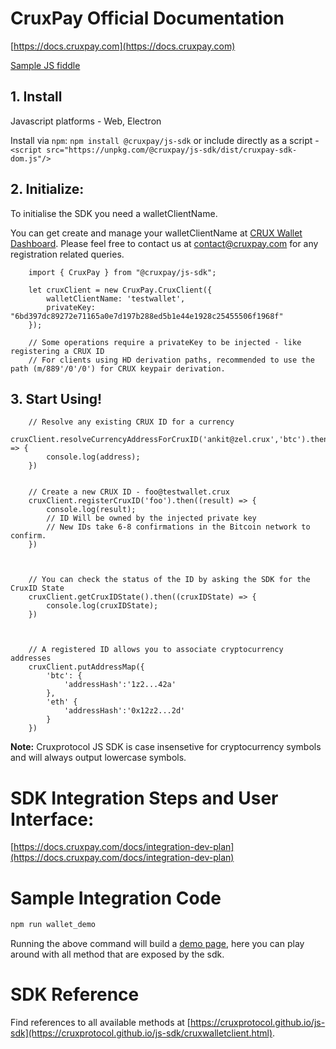 # CruxPay Official Documentation

[https://docs.cruxpay.com](https://docs.cruxpay.com)

[Sample JS fiddle](https://jsfiddle.net/bxu0Le2n/2/)

## 1. Install

Javascript platforms - 
Web, Electron

Install via `npm`: `npm install @cruxpay/js-sdk`
or include directly as a script - 
`<script src="https://unpkg.com/@cruxpay/js-sdk/dist/cruxpay-sdk-dom.js"/>`


## 2. Initialize:

To initialise the SDK you need a walletClientName.

You can get create and manage your walletClientName at [CRUX Wallet Dashboard](https://cruxpay.com/wallet/dashboard). Please feel free to contact us at contact@cruxpay.com for any registration related queries.

```
    import { CruxPay } from "@cruxpay/js-sdk";

    let cruxClient = new CruxPay.CruxClient({
        walletClientName: 'testwallet',
        privateKey: "6bd397dc89272e71165a0e7d197b288ed5b1e44e1928c25455506f1968f" 
    });

    // Some operations require a privateKey to be injected - like registering a CRUX ID
    // For clients using HD derivation paths, recommended to use the path (m/889'/0'/0') for CRUX keypair derivation.
```


## 3. Start Using!
```
    // Resolve any existing CRUX ID for a currency
    cruxClient.resolveCurrencyAddressForCruxID('ankit@zel.crux','btc').then((address) => {
        console.log(address);
    })


    // Create a new CRUX ID - foo@testwallet.crux
    cruxClient.registerCruxID('foo').then((result) => {
        console.log(result);
        // ID Will be owned by the injected private key
        // New IDs take 6-8 confirmations in the Bitcoin network to confirm.
    })



    // You can check the status of the ID by asking the SDK for the CruxID State
    cruxClient.getCruxIDState().then((cruxIDState) => {
        console.log(cruxIDState);
    })



    // A registered ID allows you to associate cryptocurrency addresses
    cruxClient.putAddressMap({
        'btc': {
            'addressHash':'1z2...42a'
        }, 
        'eth' {
            'addressHash':'0x12z2...2d'
        }
    })
```

**Note:** Cruxprotocol JS SDK is case insensetive for cryptocurrency symbols and will always output lowercase symbols.

# SDK Integration Steps and User Interface:

[https://docs.cruxpay.com/docs/integration-dev-plan](https://docs.cruxpay.com/docs/integration-dev-plan)

# Sample Integration Code

```bash
npm run wallet_demo
```
Running the above command will build a [demo page](https://localhost:1234), here you can play around with all method that are exposed by the sdk.


# SDK Reference

Find references to all available methods at [https://cruxprotocol.github.io/js-sdk](https://cruxprotocol.github.io/js-sdk/cruxwalletclient.html).

